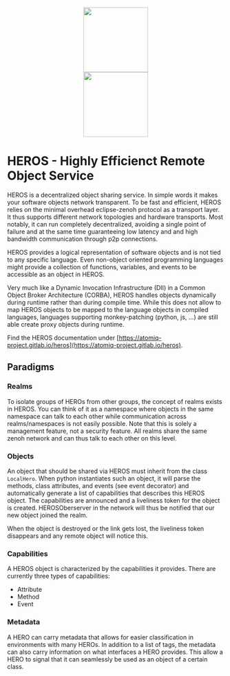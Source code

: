 <h1 align="center">
<img src="https://gitlab.com/atomiq-project/heros/-/raw/main/docs/_static/heros_logo.svg" width="150">
<br>
<img src="https://gitlab.com/atomiq-project/heros/-/raw/main/docs/_static/heros_text.svg" width="150">
</h1>

# HEROS - Highly Efficienct Remote Object Service
HEROS is a decentralized object sharing service. In simple words it makes your software objects network transparent.
To be fast and efficient, HEROS relies on the minimal overhead eclipse-zenoh protocol as a transport layer. It thus
supports different network topologies and hardware transports. Most notably, it can run completely decentralized,
avoiding a single point of failure and at the same time guaranteeing low latency and and high bandwidth communication
through p2p connections.

HEROS provides a logical representation of software objects and is not tied to any specific language. Even non-object
oriented programming languages might provide a collection of functions, variables, and events to be accessible as an
object in HEROS.

Very much like a Dynamic Invocation Infrastructure (DII) in  a Common Object Broker Architecture (CORBA), HEROS handles
objects dynamically during runtime rather than during compile time. While this does not allow to map HEROS objects to
be mapped to the language objects in compiled languages, languages supporting monkey-patching (python, js, ...) are
still able create proxy objects during runtime.

Find the HEROS documentation under [https://atomiq-project.gitlab.io/heros](https://atomiq-project.gitlab.io/heros).

## Paradigms

### Realms
To isolate groups of HEROs from other groups, the concept of realms exists in HEROS. You can think of it as a
namespace where objects in the same namespace can talk to each other while communication across realms/namespaces is
not easily possible. Note that this is solely a management feature, not a security feature. All realms share the same
zenoh network and can thus talk to each other on this level.

### Objects
An object that should be shared via HEROS must inherit from the class `LocalHero`. When python instantiates such
an object, it will parse the methods, class attributes, and events (see event decorator) and automatically generate
a list of capabilities that describes this HEROS object. The capabilities are announced and a liveliness token for the
object is created. HEROSOberserver in the network will thus be notified that our new object joined the realm.

When the object is destroyed or the link gets lost, the liveliness token disappears and any remote object will notice
this.

### Capabilities
A HEROS object is characterized by the capabilities it provides. There are currently three types of capabilities:

 * Attribute
 * Method
 * Event


### Metadata
A HERO can carry metadata that allows for easier classification in environments with many HEROs. In addition to a list of tags, the metadata can also carry information on what interfaces a HERO provides. This allow a HERO to signal that it can seamlessly be used as an object of a certain class.
